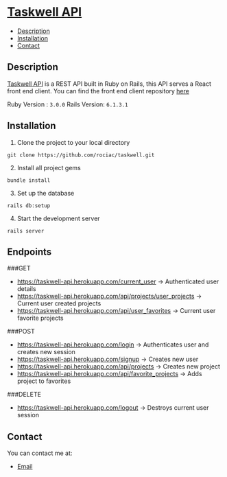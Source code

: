 # [Taskwell API](https://taskwell-api.herokuapp.com/) 

- [Description](#description)
- [Installation](#installation)
- [Contact](#contact)

## Description
[Taskwell API](https://taskwell-api.herokuapp.com/) is a REST API built in Ruby on Rails, this API serves a React front end client. You can find the front end client repository [here](https://github.com/rociac/taskwell)

Ruby Version : ```3.0.0```
Rails Version: ```6.1.3.1```

## Installation

1. Clone the project to your local directory
```
git clone https://github.com/rociac/taskwell.git
```
2. Install all project gems
```
bundle install
```
3. Set up the database
```
rails db:setup
```
4. Start the development server
```
rails server
```

## Endpoints

###GET
  * https://taskwell-api.herokuapp.com/current_user               -> Authenticated user details
  * https://taskwell-api.herokuapp.com/api/projects/user_projects -> Current user created projects
  * https://taskwell-api.herokuapp.com/api/user_favorites         -> Current user favorite projects
  
###POST
  * https://taskwell-api.herokuapp.com/login                  -> Authenticates user and creates new session
  * https://taskwell-api.herokuapp.com/signup                 -> Creates new user
  * https://taskwell-api.herokuapp.com/api/projects           -> Creates new project
  * https://taskwell-api.herokuapp.com/api/favorite_projects  -> Adds project to favorites

###DELETE
  * https://taskwell-api.herokuapp.com/logout -> Destroys current user session
  
  

## Contact

You can contact me at:

- [Email](mailto:acosta.rodolfo.rca@gmail.com)



